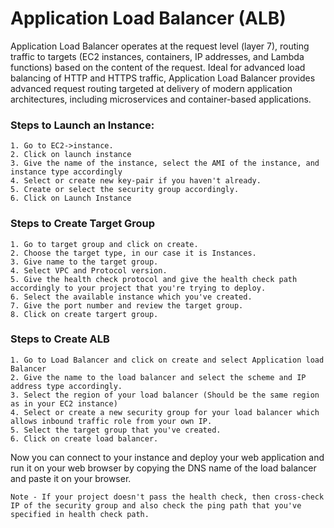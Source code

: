 # Application Load Balancer (ALB)

Application Load Balancer operates at the request level (layer 7), routing traffic to targets (EC2 instances, containers, IP addresses, and Lambda functions) based on the content of the request. Ideal for advanced load balancing of HTTP and HTTPS traffic, Application Load Balancer provides advanced request routing targeted at delivery of modern application architectures, including microservices and container-based applications.

### Steps to Launch an Instance:
    1. Go to EC2->instance.
    2. Click on launch instance
    3. Give the name of the instance, select the AMI of the instance, and instance type accordingly
    4. Select or create new key-pair if you haven't already.
    5. Create or select the security group accordingly.
    6. Click on Launch Instance

### Steps to Create Target Group
    1. Go to target group and click on create.
    2. Choose the target type, in our case it is Instances.
    3. Give name to the target group.
    4. Select VPC and Protocol version.
    5. Give the health check protocol and give the health check path accordingly to your project that you're trying to deploy.
    6. Select the available instance which you've created.
    7. Give the port number and review the target group.
    8. Click on create targert group.

### Steps to Create ALB
    1. Go to Load Balancer and click on create and select Application load Balancer
    2. Give the name to the load balancer and select the scheme and IP address type accordingly.
    3. Select the region of your load balancer (Should be the same region as in your EC2 instance)
    4. Select or create a new security group for your load balancer which allows inbound traffic role from your own IP.
    5. Select the target group that you've created.
    6. Click on create load balancer.

Now you can connect to your instance and deploy your web application and run it on your web browser by copying the DNS name of the load balancer and paste it on your browser.

`Note - If your project doesn't pass the health check, then cross-check IP of the security group and also check the ping path that you've specified in health check path.`
